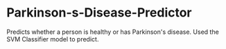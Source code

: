 # Parkinson-s-Disease-Predictor
Predicts whether a person is healthy or has Parkinson's disease. Used the SVM Classifier model to predict. 
